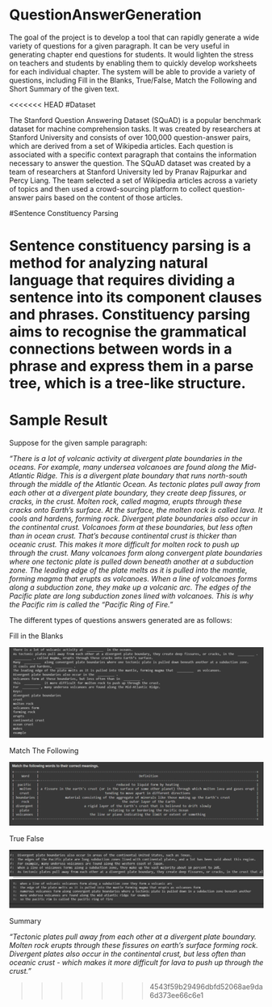 # QuestionAnswerGeneration

The goal of the project is to develop a tool that can rapidly generate a wide variety of questions for a given paragraph. It can be very useful in generating chapter end questions for students. It would lighten the stress on teachers and students by enabling them to quickly develop worksheets for each individual chapter. The system will be able to provide a variety of questions, including Fill in the Blanks, True/False, Match the Following  and Short Summary of the given text.

<<<<<<< HEAD
#Dataset

The Stanford Question Answering Dataset (SQuAD) is a popular benchmark dataset for machine comprehension tasks. It was created by researchers at Stanford University and consists of over 100,000 question-answer pairs, which are derived from a set of Wikipedia articles. Each question is associated with a specific context paragraph that contains the information necessary to answer the question. The SQuAD dataset was created by a team of researchers at Stanford University led by Pranav Rajpurkar and Percy Liang. The team selected a set of Wikipedia articles across a variety of topics and then used a crowd-sourcing platform to collect question-answer pairs based on the content of those articles. 

#Sentence Constituency Parsing

Sentence constituency parsing is a method for analyzing natural language that requires dividing a sentence into its component clauses and phrases. Constituency parsing aims to recognise the grammatical connections between words in a phrase and express them in a parse tree, which is a tree-like structure.
=======


# Sample Result

Suppose for the given sample paragraph: 

*“There is a lot of volcanic activity at divergent plate boundaries in the oceans. For example, many undersea volcanoes are found along the Mid-Atlantic Ridge. This is a divergent plate boundary that runs north-south through the middle of the Atlantic Ocean. As tectonic plates pull away from each other at a divergent plate boundary, they create deep fissures, or cracks, in the crust. Molten rock, called magma, erupts through these cracks onto Earth’s surface. At the surface, the molten rock is called lava. It cools and hardens, forming rock. Divergent plate boundaries also occur in the continental crust. Volcanoes form at these boundaries, but less often than in ocean crust. That’s because continental crust is thicker than oceanic crust. This makes it more difficult for molten rock to push up through the crust. Many volcanoes form along convergent plate boundaries where one tectonic plate is pulled down beneath another at a subduction zone. The leading edge of the plate melts as it is pulled into the mantle, forming magma that erupts as volcanoes. When a line of volcanoes forms along a subduction zone, they make up a volcanic arc. The edges of the Pacific plate are long subduction zones lined with volcanoes. This is why the Pacific rim is called the “Pacific Ring of Fire.”*

The different types of questions answers generated are as follows:

Fill in the Blanks

<img src="images/fill1.png" alt="image" />


Match The Following
                         
<img src="images/match.png" alt="image" />


True False



<img src="images/false.png" alt="image" />
<img src="images/true.png" alt="image" />




Summary

*“Tectonic plates pull away from each other at a divergent plate boundary. Molten rock erupts through these fissures on earth’s surface forming rock.
Divergent plates also occur in the continental crust, but less often than oceanic crust - which makes it more difficult for lava to push up through
the crust.”*
>>>>>>> 4543f59b29496dbfd52068ae9da6d373ee66c6e1
